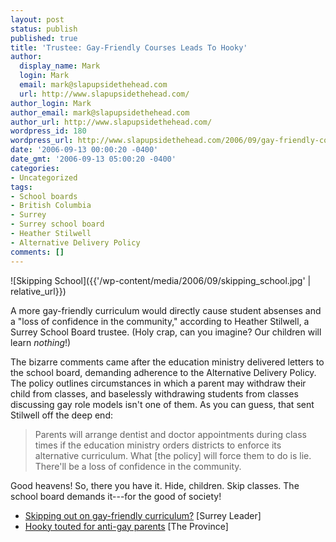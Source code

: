 ```yaml
---
layout: post
status: publish
published: true
title: 'Trustee: Gay-Friendly Courses Leads To Hooky'
author:
  display_name: Mark
  login: Mark
  email: mark@slapupsidethehead.com
  url: http://www.slapupsidethehead.com/
author_login: Mark
author_email: mark@slapupsidethehead.com
author_url: http://www.slapupsidethehead.com/
wordpress_id: 180
wordpress_url: http://www.slapupsidethehead.com/2006/09/gay-friendly-courses/
date: '2006-09-13 00:00:20 -0400'
date_gmt: '2006-09-13 05:00:20 -0400'
categories:
- Uncategorized
tags:
- School boards
- British Columbia
- Surrey
- Surrey school board
- Heather Stilwell
- Alternative Delivery Policy
comments: []
---
```

![Skipping School]({{'/wp-content/media/2006/09/skipping_school.jpg' | relative_url}})

A more gay-friendly curriculum would directly cause student absenses and a "loss of confidence in the community," according to Heather Stilwell, a Surrey School Board trustee. (Holy crap, can you imagine? Our children will learn _nothing_!)

The bizarre comments came after the education ministry delivered letters to the school board, demanding adherence to the Alternative Delivery Policy. The policy outlines circumstances in which a parent may withdraw their child from classes, and baselessly withdrawing students from classes discussing gay role models isn't one of them. As you can guess, that sent Stilwell off the deep end:

> Parents will arrange dentist and doctor appointments during class times if the education ministry orders districts to enforce its alternative curriculum. What [the policy] will force them to do is lie. There'll be a loss of confidence in the community.

Good heavens! So, there you have it. Hide, children. Skip classes. The school board demands it---for the good of society!

- [Skipping out on gay-friendly curriculum?](http://www.surreyleader.com/portals-code/list.cgi?paper=73&cat=23&id=725500&more=) [Surrey Leader]
- [Hooky touted for anti-gay parents](http://www.canada.com/theprovince/news/story.html?id=f5eeea38-101c-4fc3-bc39-bd9999e36766) [The Province]
